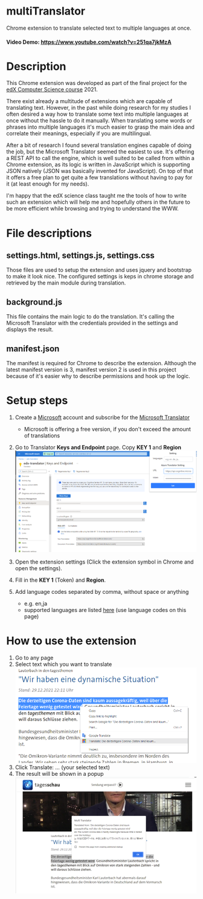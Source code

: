 # multiTranslator
Chrome extension to translate selected text to multiple languages at once.

#### Video Demo: https://www.youtube.com/watch?v=251qa7jkMzA

# Description
This Chrome extension was developed as part of the final project for the
[edX Computer Science course](https://cs50.harvard.edu/x/2021/project/) 2021.

There exist already a multitude of extensions which are capable of translating
text. However, in the past while doing research for my studies I often desired
a way how to translate some text into multiple languages at once without the
hassle to do it manually. When translating some words or phrases into multiple
languages it's much easier to grasp the main idea and correlate their meanings,
especially if you are multilingual.

After a bit of research I found several translation engines capable of doing the
job, but the Microsoft Translator seemed the easiest to use. It's offering a REST
API to call the engine, which is well suited to be called from 
within a Chrome extension, as its logic is written in JavaScript 
which is supporting JSON natively (JSON was basically invented for JavaScript).
On top of that it offers a free plan to get quite a few translations without 
having to pay for it (at least enough for my needs).

I'm happy that the edX science class taught me the tools of how to write such an
extension which will help me and hopefully others in the future to be 
more efficient while browsing and trying to understand the WWW.

# File descriptions

## settings.html, settings.js, settings.css
Those files are used to setup the extension and uses jquery and bootstrap to 
make it look nice. The configured settings is keps in chrome storage and retrieved 
by the main module during translation.

## background.js
This file contains the main logic to do the translation.
It's calling the Microsoft Translator with the credentials provided in the
settings and displays the result.

## manifest.json
The manifest is required for Chrome to describe the extension. 
Although the latest manifest version is 3, manifest version 2 is 
used in this project because of it's easier why to describe permissions
and hook up the logic.

# Setup steps
1. Create a [Microsoft](https://www.microsoft.com/) account and 
subscribe for the [Microsoft Translator](microsoft.com/en-us/translator/)
    - Microsoft is offering a free version, 
      if you don't exceed the amount of translations

2. Go to Translator **Keys and Endpoint** page. Copy **KEY 1** and **Region**
![Ms Azure portal sample1](assets/setting.png)

3. Open the extension settings (Click the extension symbol in Chrome and open the settings).

4. Fill in the **KEY 1** (Token) and **Region**.

5. Add language codes separated by comma, without space or anything
    - e.g. en,ja
    - supported languages are listed [here](https://docs.microsoft.com/en-us/azure/cognitive-services/translator/language-support) 
   (use language codes on this page)

# How to use the extension
1. Go to any page 
2. Select text which you want to translate
![right click to see multiTranslator menu](assets/newsRightClick.png)
3. Click Translate: ... (your selected text)
4. The result will be shown in a popup
![translation result](assets/finaloutput.png)
